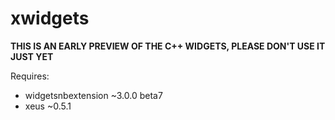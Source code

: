 # xwidgets

**THIS IS AN EARLY PREVIEW OF THE C++ WIDGETS, PLEASE DON'T USE IT JUST YET**

Requires:

 - widgetsnbextension ~3.0.0 beta7
 - xeus ~0.5.1
